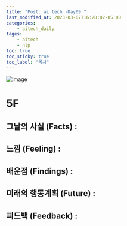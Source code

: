 ```yaml
---
title: "Post: ai tech -Day09 "
last_modified_at: 2023-03-07T16:20:02-05:00
categories:
    - aitech_daily
tages:
    - aitech
    - nlp
toc: true
toc_sticky: true
toc_label: "목차"
---
```


![image](../../../image/aitech.png)


# 5F
## 그날의 사실 (Facts) :


## 느낌 (Feeling) :

## 배운점 (Findings) :

## 미래의 행동계획 (Future) :

## 피드백 (Feedback) :